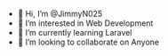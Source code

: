 - 👋 Hi, I’m @JimmyN025
- 👀 I’m interested in Web Development
- 🌱 I’m currently learning Laravel
- 💞️ I’m looking to collaborate on Anyone


<!---
JimmyN025/JimmyN025 is a ✨ special ✨ repository because its `README.md` (this file) appears on your GitHub profile.
You can click the Preview link to take a look at your changes.
--->
